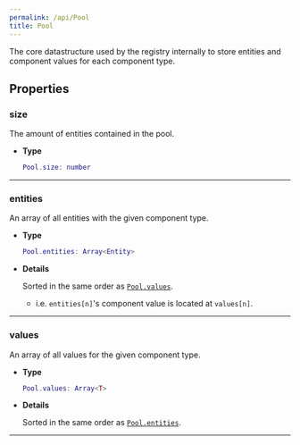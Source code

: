 ```yaml
---
permalink: /api/Pool
title: Pool
---
```


The core datastructure used by the registry internally to store entities
and component values for each component type.

## Properties

### size

The amount of entities contained in the pool.

- **Type**

    ```lua
    Pool.size: number
    ```

---

### entities

An array of all entities with the given component type.

- **Type**
  
    ```lua
    Pool.entities: Array<Entity>
    ```

- **Details**

    Sorted in the same order as [`Pool.values`](Pool#values).

    - i.e. `entities[n]`'s component value is located at `values[n]`.

---

### values

An array of all values for the given component type.

- **Type**
  
    ```lua
    Pool.values: Array<T>
    ```

- **Details**

    Sorted in the same order as [`Pool.entities`](Pool#entities.md).

---
